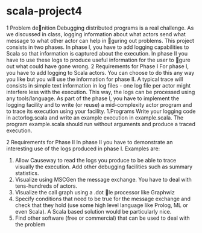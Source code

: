 scala-project4
==============

1 Problem denition
Debugging distributed programs is a real challenge. As we discussed in class,
logging information about what actors send what message to what other actor
can help in guring out problems. This project consists in two phases. In phase
I, you have to add logging capabilities to Scala so that information is captured
about the execution. In phase II you have to use these logs to produce useful
information for the user to gure out what could have gone wrong.
2 Requirements for Phase I
For phase I, you have to add logging to Scala actors. You can choose to do this
any way you like but you will use the information for phase II. A typical trace
will consists in simple text information in log files - one log file per actor might
interfere less with the execution. This way, the logs can be processed using any
tools/language.
As part of the phase I, you have to implement the logging facility and to
write (or reuse) a mid-complexity actor program and to trace its execution using
your facility.
1.Programs Write your logging code in actorlog.scala and write an example
execution in example.scala. The program example.scala should run without
arguments and produce a traced execution.

2 Requirements for Phase II
In phase II you have to demonstrate an interesting use of the logs produced in
phase I. Examples are:
1. Allow Causeway to read the logs you produce to be able to trace visually
the execution. Add other debugging facilities such as summary statistics.
2. Visualize using MSCGen the message exchange. You have to deal with
tens-hundreds of actors.
3. Visualize the call graph using a .dot le processor like Graphwiz
4. Specify conditions that need to be true for the message exchange and
check that they hold (use some high level language like Prolog, ML or
even Scala). A Scala based solution would be particularly nice.
5. Find other software (free or commercial) that can be used to deal with
the problem
